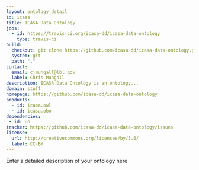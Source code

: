 ```yaml
---
layout: ontology_detail
id: icasa
title: ICASA Data Ontology
jobs:
  - id: https://travis-ci.org/icasa-dd/icasa-data-ontology
    type: travis-ci
build:
  checkout: git clone https://github.com/icasa-dd/icasa-data-ontology.git
  system: git
  path: "."
contact:
  email: cjmungall@lbl.gov
  label: Chris Mungall
description: ICASA Data Ontology is an ontology...
domain: stuff
homepage: https://github.com/icasa-dd/icasa-data-ontology
products:
  - id: icasa.owl
  - id: icasa.obo
dependencies:
 - id: uo
tracker: https://github.com/icasa-dd/icasa-data-ontology/issues
license:
  url: http://creativecommons.org/licenses/by/3.0/
  label: CC-BY
---
```


Enter a detailed description of your ontology here
